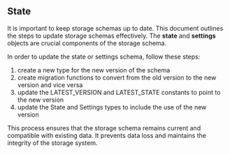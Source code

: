 ## State
It is important to keep storage schemas up to date. This document outlines the steps to update storage schemas effectively. The **state** and **settings** objects are crucial components of the storage schema.

In order to update the state or settings schema, follow these steps:
1. create a new type for the new version of the schema
2. create migration functions to convert from the old version to the new version and vice versa
3. update the LATEST_VERSION and LATEST_STATE constants to point to the new version
4. update the State and Settings types to include the use of the new version

This process ensures that the storage schema remains current and compatible with existing data. It prevents data loss and maintains the integrity of the storage system.
